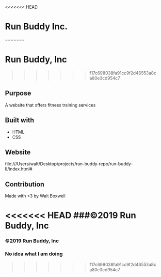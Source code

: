 <<<<<<< HEAD
# Run Buddy Inc.
=======
# Run Buddy, Inc
>>>>>>> f17c698038fa91cc9f2d46553a8ca80e0cd954c7

## Purpose
A website that offers fitness training services

## Built with
*   HTML
*   CSS

## Website 
file:///Users/walt/Desktop/projects/run-buddy-repo/run-buddy-II/index.html#

## Contribution
Made with <3 by Walt Boxwell

<<<<<<< HEAD
###©2019 Run Buddy, Inc
=======
### ©2019 Run Buddy, Inc

### No idea what I am doing

>>>>>>> f17c698038fa91cc9f2d46553a8ca80e0cd954c7
